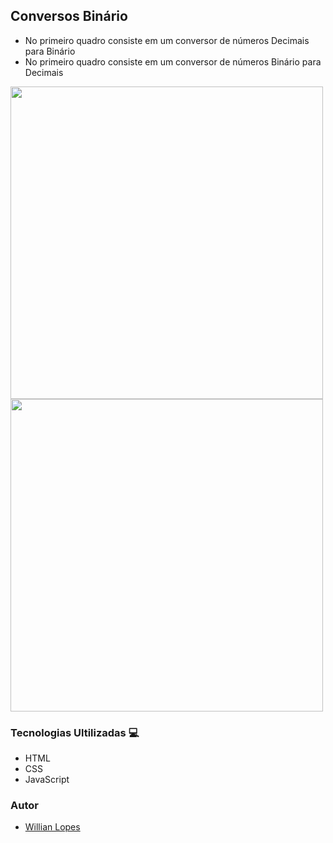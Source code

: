 ## Conversos Binário 

- No primeiro quadro consiste em um conversor de números Decimais para Binário 
- No primeiro quadro consiste em um conversor de números Binário para Decimais 


<img src="/assets/bin1.png" width="500px" />
<img src="/assets/bin2.png" width="500px" />


### Tecnologias Ultilizadas 💻
- HTML
- CSS
- JavaScript


### Autor 


-  [Willian Lopes](https://github.com/michellehorn)

